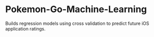 # Pokemon-Go-Machine-Learning
Builds regression models using cross validation to predict future iOS application ratings.
